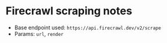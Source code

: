# Firecrawl scraping notes

- Base endpoint used: `https://api.firecrawl.dev/v2/scrape`
- Params: `url`, `render`